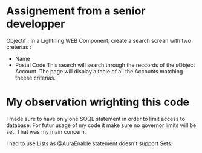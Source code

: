 # Assignement from a senior developper

Objectif : In a Lightning WEB Component, create a search screan with two creterias :
- Name
- Postal Code
This search will search through the reccords of the sObject Account.
The page will display a table of all the Accounts matching theese criterias.

# My observation wrighting this code

I made sure to have only one SOQL statement in order to limit access to database. For futur usage of my code it make sure no governor limits will be set. That was my main concern.

I had to use Lists as @AuraEnable statement doesn't support Sets.